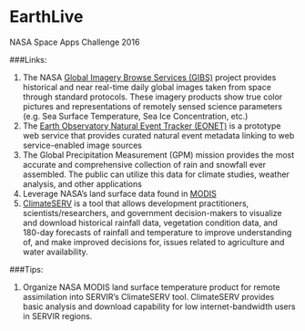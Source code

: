 # EarthLive
NASA Space Apps Challenge 2016


###Links:

1. The NASA [Global Imagery Browse Services (GIBS)](https://earthdata.nasa.gov/about/science-system-description/eosdis-components/global-imagery-browse-services-gibs) project provides historical and near real-time daily global images taken from space through standard protocols.  These imagery products show true color pictures and representations of remotely sensed science parameters (e.g. Sea Surface Temperature, Sea Ice Concentration, etc.)
2. The [Earth Observatory Natural Event Tracker (EONET)](http://eonet.sci.gsfc.nasa.gov/) is a prototype web service that provides curated natural event metadata linking to web service-enabled image sources
3. The Global Precipitation Measurement (GPM) mission provides the most accurate and comprehensive collection of rain and snowfall ever assembled. The public can utilize this data for climate studies, weather analysis, and other applications
4. Leverage NASA’s land surface data found in [MODIS](http://modis.gsfc.nasa.gov/)
5. [ClimateSERV](http://climateserv.nsstc.nasa.gov/) is a tool that allows development practitioners, scientists/researchers, and government decision-makers to visualize and download historical rainfall data, vegetation condition data, and 180-day forecasts of rainfall and temperature to improve understanding of, and make improved decisions for, issues related to agriculture and water availability.

###Tips:

1. Organize NASA MODIS land surface temperature product for remote assimilation into SERVIR’s ClimateSERV tool. ClimateSERV provides basic analysis and download capability for low internet-bandwidth users in SERVIR regions.